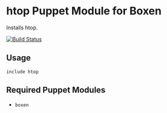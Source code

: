 # htop Puppet Module for Boxen

Installs htop.

[![Build Status](https://travis-ci.org/boxen/puppet-htop.png?branch=master)](https://travis-ci.org/boxen/puppet-htop)

## Usage

```puppet
include htop
```

## Required Puppet Modules

* `boxen`
